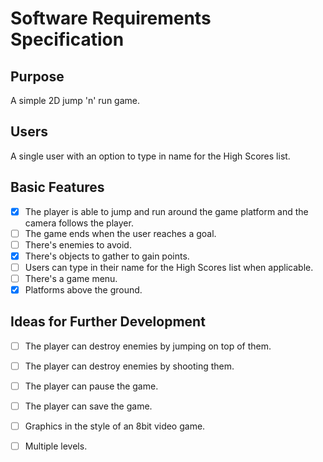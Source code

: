 # Software Requirements Specification

## Purpose

A simple 2D jump 'n' run game. 

## Users

A single user with an option to type in name for the High Scores list.

## Basic Features

- [x] The player is able to jump and run around the game platform and the camera follows the player.
- [ ] The game ends when the user reaches a goal.
- [ ] There's enemies to avoid.
- [x] There's objects to gather to gain points.
- [ ] Users can type in their name for the High Scores list when applicable.
- [ ] There's a game menu.
- [x] Platforms above the ground.

## Ideas for Further Development

- [ ] The player can destroy enemies by jumping on top of them.
- [ ] The player can destroy enemies by shooting them.
- [ ] The player can pause the game.
- [ ] The player can save the game.
- [ ] Graphics in the style of an 8bit video game.
- [ ] Multiple levels.



